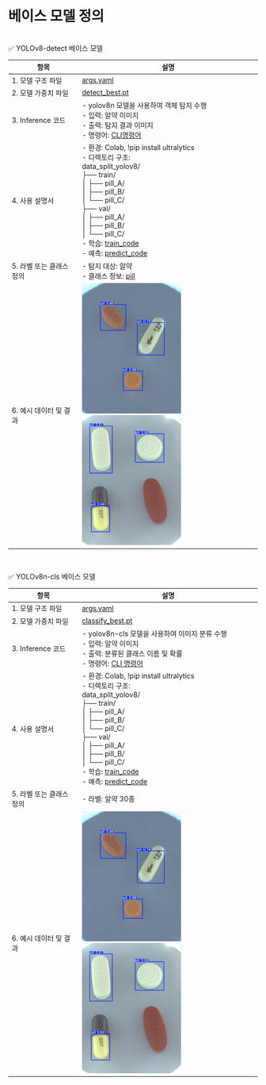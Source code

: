 # 베이스 모델 정의
<br>
✅ YOLOv8-detect 베이스 모델

| 항목              | 설명                   | 
| --------------- | -------------------- | 
| 1. 모델 구조 파일     | [args.yaml](./yolov8n_detect/args.yaml)      | 
| 2. 모델 가중치 파일    | [detect_best.pt](./yolov8n_detect/best.pt) | 
| 3. Inference 코드 | - yolov8n 모델을 사용하여 객체 탐지 수행<br> - 입력: 알약 이미지<br> - 출력: 탐지 결과 이미지<br> - 명령어: [CLI명령어](./yolov8n_detect/inference) | 
| 4. 사용 설명서       | - 환경: Colab, !pip install ultralytics <br> - 디렉토리 구조: <br>data_split_yolov8/<br>├── train/<br>│   ├── pill_A/<br>│   ├── pill_B/<br>│   └── pill_C/<br>├── val/<br>│   ├── pill_A/<br>│   ├── pill_B/<br>│   └── pill_C/<br> - 학습: [train_code]() <br> - 예측: [predict_code](./yolov8n_detect/inference)   |
| 5. 라벨 또는 클래스 정의 | - 탐지 대상: 알약<br>  - 클래스 정보: [pill](./yolov8n_detect/data.yaml)         | 
| 6. 예시 데이터 및 결과  | <img src="./yolov8n_detect/detect_img1.jpg" width="200">  <img src="./yolov8n_detect/detect_img2.jpg" width="200">     | 

<br>

✅ YOLOv8n-cls 베이스 모델

| 항목              | 설명               | 
| --------------- | ---------------- | 
| 1. 모델 구조 파일     | [args.yaml]()  | 
| 2. 모델 가중치 파일    | [classify_best.pt]()   | 
| 3. Inference 코드 | - yolov8n-cls 모델을 사용하여 이미지 분류 수행<br> - 입력: 알약 이미지<br> - 출력: 분류된 클래스 이름 및 확률<br> - 명령어: [CLI 명령어]()  | 
| 4. 사용 설명서       |  - 환경: Colab, !pip install ultralytics <br> - 디렉토리 구조: <br>data_split_yolov8/<br>├── train/<br>│   ├── pill_A/<br>│   ├── pill_B/<br>│   └── pill_C/<br>├── val/<br>│   ├── pill_A/<br>│   ├── pill_B/<br>│   └── pill_C/<br> - 학습: [train_code]() <br> - 예측: [predict_code]() | 
| 5. 라벨 또는 클래스 정의 | - 라벨: 알약 30종    | 
| 6. 예시 데이터 및 결과  | <img src="./yolov8n_detect/detect_img1.jpg" width="200">  <img src="./yolov8n_detect/detect_img2.jpg" width="200">     | 
